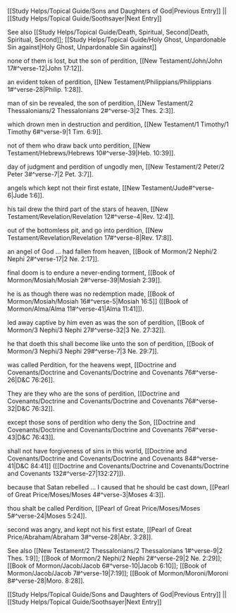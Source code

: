 [[Study Helps/Topical Guide/Sons and Daughters of God|Previous Entry]]  ||  [[Study Helps/Topical Guide/Soothsayer|Next Entry]]

 See also [[Study Helps/Topical Guide/Death, Spiritual, Second|Death, Spiritual, Second]]; [[Study Helps/Topical Guide/Holy Ghost, Unpardonable Sin against|Holy Ghost, Unpardonable Sin against]]

 none of them is lost, but the son of perdition, [[New Testament/John/John 17#^verse-12|John 17:12]].

 an evident token of perdition, [[New Testament/Philippians/Philippians 1#^verse-28|Philip. 1:28]].

 man of sin be revealed, the son of perdition, [[New Testament/2 Thessalonians/2 Thessalonians 2#^verse-3|2 Thes. 2:3]].

 which drown men in destruction and perdition, [[New Testament/1 Timothy/1 Timothy 6#^verse-9|1 Tim. 6:9]].

 not of them who draw back unto perdition, [[New Testament/Hebrews/Hebrews 10#^verse-39|Heb. 10:39]].

 day of judgment and perdition of ungodly men, [[New Testament/2 Peter/2 Peter 3#^verse-7|2 Pet. 3:7]].

 angels which kept not their first estate, [[New Testament/Jude#^verse-6|Jude 1:6]].

 his tail drew the third part of the stars of heaven, [[New Testament/Revelation/Revelation 12#^verse-4|Rev. 12:4]].

 out of the bottomless pit, and go into perdition, [[New Testament/Revelation/Revelation 17#^verse-8|Rev. 17:8]].

 an angel of God ... had fallen from heaven, [[Book of Mormon/2 Nephi/2 Nephi 2#^verse-17|2 Ne. 2:17]].

 final doom is to endure a never-ending torment, [[Book of Mormon/Mosiah/Mosiah 2#^verse-39|Mosiah 2:39]].

 he is as though there was no redemption made, [[Book of Mormon/Mosiah/Mosiah 16#^verse-5|Mosiah 16:5]] ([[Book of Mormon/Alma/Alma 11#^verse-41|Alma 11:41]]).

 led away captive by him even as was the son of perdition, [[Book of Mormon/3 Nephi/3 Nephi 27#^verse-32|3 Ne. 27:32]].

 he that doeth this shall become like unto the son of perdition, [[Book of Mormon/3 Nephi/3 Nephi 29#^verse-7|3 Ne. 29:7]].

 was called Perdition, for the heavens wept, [[Doctrine and Covenants/Doctrine and Covenants/Doctrine and Covenants 76#^verse-26|D&C 76:26]].

 They are they who are the sons of perdition, [[Doctrine and Covenants/Doctrine and Covenants/Doctrine and Covenants 76#^verse-32|D&C 76:32]].

 except those sons of perdition who deny the Son, [[Doctrine and Covenants/Doctrine and Covenants/Doctrine and Covenants 76#^verse-43|D&C 76:43]].

 shall not have forgiveness of sins in this world, [[Doctrine and Covenants/Doctrine and Covenants/Doctrine and Covenants 84#^verse-41|D&C 84:41]] ([[Doctrine and Covenants/Doctrine and Covenants/Doctrine and Covenants 132#^verse-27|132:27]]).

 because that Satan rebelled ... I caused that he should be cast down, [[Pearl of Great Price/Moses/Moses 4#^verse-3|Moses 4:3]].

 thou shalt be called Perdition, [[Pearl of Great Price/Moses/Moses 5#^verse-24|Moses 5:24]].

 second was angry, and kept not his first estate, [[Pearl of Great Price/Abraham/Abraham 3#^verse-28|Abr. 3:28]].

 See also [[New Testament/2 Thessalonians/2 Thessalonians 1#^verse-9|2 Thes. 1:9]]; [[Book of Mormon/2 Nephi/2 Nephi 2#^verse-29|2 Ne. 2:29]]; [[Book of Mormon/Jacob/Jacob 6#^verse-10|Jacob 6:10]]; [[Book of Mormon/Jacob/Jacob 7#^verse-19|7:19]]; [[Book of Mormon/Moroni/Moroni 8#^verse-28|Moro. 8:28]].

[[Study Helps/Topical Guide/Sons and Daughters of God|Previous Entry]]  ||  [[Study Helps/Topical Guide/Soothsayer|Next Entry]]